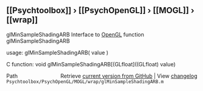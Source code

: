 ## [[Psychtoolbox]] &#8250; [[PsychOpenGL]] &#8250; [[MOGL]] &#8250; [[wrap]]

glMinSampleShadingARB  Interface to [OpenGL](OpenGL) function glMinSampleShadingARB  
  
usage:  glMinSampleShadingARB( value )  
  
C function:  void glMinSampleShadingARB[(GLfloat]((GLfloat) value)  




<div class="code_header" style="text-align:right;">
  <span style="float:left;">Path&nbsp;&nbsp;</span> <span class="counter">Retrieve <a href=
  "https://raw.github.com/Psychtoolbox-3/Psychtoolbox-3/beta/Psychtoolbox/PsychOpenGL/MOGL/wrap/glMinSampleShadingARB.m">current version from GitHub</a> | View <a href=
  "https://github.com/Psychtoolbox-3/Psychtoolbox-3/commits/beta/Psychtoolbox/PsychOpenGL/MOGL/wrap/glMinSampleShadingARB.m">changelog</a></span>
</div>
<div class="code">
  <code>Psychtoolbox/PsychOpenGL/MOGL/wrap/glMinSampleShadingARB.m</code>
</div>

